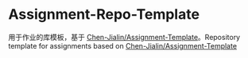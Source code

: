 # Assignment-Repo-Template
用于作业的库模板，基于 [Chen-Jialin/Assignment-Template](https://github.com/Chen-Jialin/Assignment-Template)。Repository template for assignments based on [Chen-Jialin/Assignment-Template](https://github.com/Chen-Jialin/Assignment-Template)
